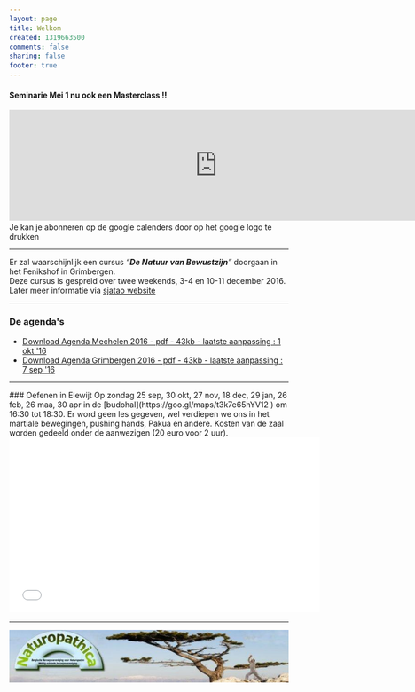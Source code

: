 ```yaml
--- 
layout: page
title: Welkom	
created: 1319663500
comments: false
sharing: false  
footer: true
---
```

#### Seminarie Mei 1 nu ook een Masterclass !!

<iframe src="https://calendar.google.com/calendar/embed?showTitle=0&amp;showNav=0&amp;showDate=0&amp;showPrint=0&amp;showTabs=0&amp;showCalendars=0&amp;showTz=0&amp;mode=AGENDA&amp;height=200&amp;wkst=2&amp;hl=nl&amp;bgcolor=%23FFFFFF&amp;src=eddypresent.website%40gmail.com&amp;color=%232F6309&amp;src=bnt52stornmaupomm1p01afrt0%40group.calendar.google.com&amp;color=%23125A12&amp;src=sv4bkhqqsf8snmhcjmhj8hqma4%40group.calendar.google.com&amp;color=%235F6B02&amp;ctz=Europe%2FBrussels" style="border-width:0" width="750" height="200" frameborder="0" scrolling="no"></iframe>
Je kan je abonneren op de google calenders door op het google logo te drukken

<hr>

Er zal waarschijnlijk een cursus *“**De Natuur van Bewustzijn**”* doorgaan in het Fenikshof in Grimbergen.  
Deze cursus is gespreid over twee weekends, 3-4 en 10-11 december 2016.   
Later meer informatie via [sjatao website](http://sjatao.be/cur-bewustzijn.html)


<hr>

### De agenda's

* [Download Agenda Mechelen 2016 - pdf - 43kb - laatste aanpassing : 1 okt '16](/flyers/Agenda_Mechelen_2016.pdf)  
* [Download Agenda Grimbergen 2016 - pdf - 43kb - laatste aanpassing : 7 sep '16](/flyers/Agenda_Grimbergen_2016.pdf) 

<hr>
### Oefenen in Elewijt
Op zondag 25 sep, 30 okt, 27 nov, 18 dec, 29 jan, 26 feb, 26 maa, 30 apr in de [budohal](https://goo.gl/maps/t3k7e65hYV12 ) om 16:30 tot 18:30.
Er word geen les gegeven, wel verdiepen we ons in het martiale bewegingen, pushing hands, Pakua en andere. Kosten van de zaal worden gedeeld onder de aanwezigen (20 euro voor 2 uur).  


<iframe width="560"  height="315" src="//www.youtube.com/embed/bjQ3ZA9TKTk?rel=0" frameborder="0" allowfullscreen></iframe>



---

[![Naturopathica](images/naturopathica.jpg)](http://www.naturopathica.be/)